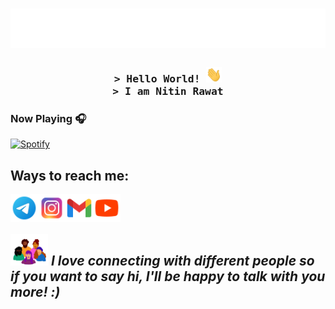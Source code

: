 <h1 align="center">
  <img src="https://raw.githubusercontent.com/LitNrawat/LitNrawat/master/assets/stalker.svg" alt="Saurav Rawat" />
</h1>
<h3 align="center">
        <samp>&gt; Hello World! <img src="https://github.com/LitNrawat/LitNrawat/blob/main/assets/wave.gif" alt="Wave gif" width="25px" height="25px"><br>
          &gt; I am <b>Nitin Rawat</b>
        </samp>
</h3>

### Now Playing 🎧

[![Spotify](https://novatorem-m84nrore7-developers.vercel.app/api/spotify)](https://open.spotify.com/user/31yhbuia3m5aa5vkzebrgk7rujly?si=t0msQwEiTweToi7cCKUOHw&utm_source=copy-link)

## Ways to reach me:

[<img align="left" alt="SauRavRwT | Telegram" width="44px" src="https://raw.githubusercontent.com/LitNrawat/LitNrawat/main/assets/telegram.png"/>](https://t.me/OPPA_4_U)[<img align="left" alt="SauRavRwT | Instagram" width="44px" src="https://raw.githubusercontent.com/LitNrawat/LitNrawat/main/assets/instagram.png" />](https://www.instagram.com/LitNrawat/)[<img align="left" alt="SauRavRwT | Gmail" width="44px" src="https://github.com/LitNrawat/LitNrawat/blob/main/assets/gmai.png" />](https://mail.google.com/mail/?view=cm&fs=1&tf=1&to=nitinrawat@gmail.com) [<img align="left" alt="SauRavRwT | YouTube" width="44px" src="https://raw.githubusercontent.com/LitNrawat/LitNrawat/main/assets/youtube.png"/>](https://youtube.in/akatsuki2066/)
<br>
<br>
  
<img src="https://github.com/LitNrawat/LitNrawat/blob/main/assets/friends.gif" width="60"> <em><b> I love connecting with different people</b> so if you want to say <b>hi, I'll be happy to talk with you more!</b> :)</em>
  ---
